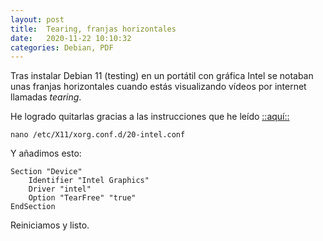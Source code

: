 ```yaml
---
layout: post
title:  Tearing, franjas horizontales
date:   2020-11-22 10:10:32
categories: Debian, PDF
---
```

Tras instalar Debian 11 (testing) en un portátil con gráfica Intel se notaban unas franjas horizontales cuando estás visualizando vídeos por internet llamadas *tearing*.

He logrado quitarlas gracias a las instrucciones que he leído [::aquí::](https://www.sololinux.es/que-es-el-screen-tearing-y-como-solucionarlo/)


`nano /etc/X11/xorg.conf.d/20-intel.conf`

Y añadimos esto:

	Section "Device"
		Identifier "Intel Graphics"
		Driver "intel"
		Option "TearFree" "true"
	EndSection

Reiniciamos y listo.